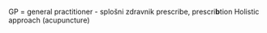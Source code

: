 GP = general practitioner - splošni zdravnik
prescribe, prescri**b**tion
Holistic approach (acupuncture)